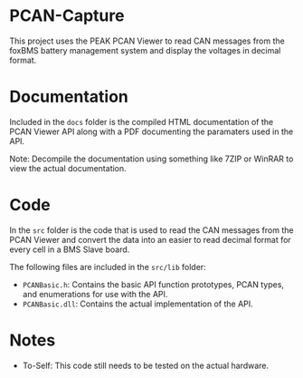 # PCAN-Capture
This project uses the PEAK PCAN Viewer to read CAN messages from the foxBMS battery management system and display the voltages in decimal format.

# Documentation
Included in the `docs` folder is the compiled HTML documentation of the PCAN Viewer API along with a PDF documenting the paramaters used in the API.

Note: Decompile the documentation using something like 7ZIP or WinRAR to view the actual documentation.

# Code
In the `src` folder is the code that is used to read the CAN messages from the PCAN Viewer and convert the data into an easier to read decimal format for every cell in a BMS Slave board.

The following files are included in the `src/lib` folder:
* `PCANBasic.h`: Contains the basic API function prototypes, PCAN types, and enumerations for use with the API.
* `PCANBasic.dll`: Contains the actual implementation of the API.

# Notes
* To-Self: This code still needs to be tested on the actual hardware.
